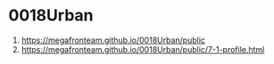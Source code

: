 # 0018Urban
 1. <https://megafronteam.github.io/0018Urban/public>
 1. <https://megafronteam.github.io/0018Urban/public/7-1-profile.html>
